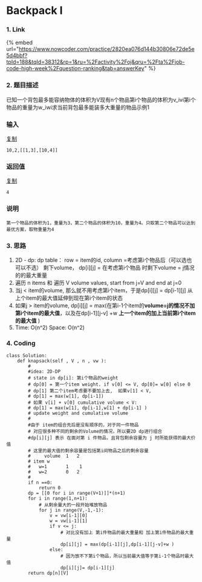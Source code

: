 # Backpack I

### 1. Link

{% embed url="https://www.nowcoder.com/practice/2820ea076d144b30806e72de5e5d4bbf?tpId=188&tqId=38312&rp=1&ru=%2Factivity%2Foj&qru=%2Fta%2Fjob-code-high-week%2Fquestion-ranking&tab=answerKey" %}



### 2. 题目描述

已知一个背包最多能容纳物体的体积为V现有n个物品第i个物品的体积为v\_ivi​ 第i个物品的重量为w\_iwi​求当前背包最多能装多大重量的物品示例1

### 输入

[复制](javascript:void%280%29;)

```text
10,2,[[1,3],[10,4]]
```

### 返回值

[复制](javascript:void%280%29;)

```text
4
```

### 说明

```text
第一个物品的体积为1，重量为3，第二个物品的体积为10，重量为4。只取第二个物品可以达到最优方案，取物重量为4
```



### 3. 思路

1.  2D - dp:   dp table： row = item的id,     column =考虑第i个物品后（可以选也可以不选） 剩下volume， dp\[i\]\[j\] = 在考虑第i个物品 时剩下volume = j情况的的最大重量
2. 遍历 n items 和 遍历 V volume values, start from j=V and end  at j=0
3. 当j &lt; item的volume, 那么就不用考虑第i个item，于是dp\[i\]\[j\] = dp\[i-1\]\[j\] 从上个item的最大值延伸到现在第i个item的状态
4. 如果j &gt; item的volume,  dp\[i\]\[j\] = max\(在第i-1个item的**volume=j的情况不加第i个item的最大值**，以及在dp\[i-1\]\[j-v\] +w  **上一个item的加上当前第i个item的最大值** \)
5. Time: O\(n^2\)  Space: O\(n^2\)

### 4. Coding

```text
class Solution:
    def knapsack(self , V , n , vw ):
        #
        #idea: 2D-DP
        # state in dp[i]: 第i个物品的weight
        # dp[0] = 第一个item weight. if v[0] <= V, dp[0]= w[0] else 0
        # dp[1] 第二个item考虑要不要加上去,  如果v[1] < V,  
        # dp[1] = max(w[1], dp[i-1])
        # 如果 v[i] + v[0] cumulative volume < V:
        # dp[1] = max(w[1], dp[i-1],w[1] + dp[i-1] )
        # update weight and cumulative volume
        #
        #由于 item的组合先后是没有顺序的，对于同一件物品
        # 对应很多种不同的剩余的Volume的情况，所以要2D dp进行组合
        #dp[i][j] 表示 在面对第 i 件物品，且背包剩余容量为 j 时所能获得的最大价值
        # 这里的最大值的剩余容量是包括第i间物品之后的剩余容量
        #     volume  1   2
        # item w
        #   w=1       1    1
        #   w=2       0   2
        #
        if n ==0:
            return 0
        dp = [[0 for i in range(V+1)]]*(n+1)
        for i in range(1,n+1):
            # 从剩余量大的一段开始堆放物品
            for j in range(V,-1,-1):
                v = vw[i-1][0]
                w = vw[i-1][1]
                if v <= j:
                    # 对比没有加上 第i件物品的最大重量和 加上第i件物品的最大重量
                    dp[i][j] = max(dp[i-1][j],dp[i-1][j-v]+w )
                else:
                    # 因为放不下第i个物品，所以当前最大值等于第i-1个物品时最大值
                    dp[i][j]= dp[i-1][j]
        return dp[n][V]
        
```











